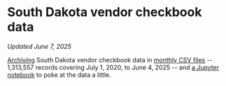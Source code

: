 # South Dakota vendor checkbook data
_Updated June 7, 2025_

[Archiving](get_latest_data.py) South Dakota vendor checkbook data in [monthly CSV files](data) -- 1,313,557 records covering July 1, 2020, to June 4, 2025 -- and [a Jupyter notebook](Analyze%20checkbook%20data.ipynb) to poke at the data a little.
